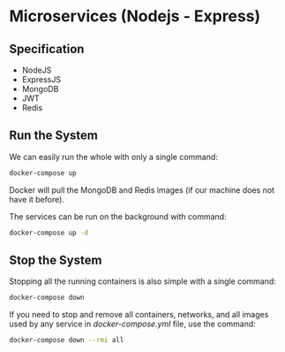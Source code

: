 # Microservices (Nodejs - Express)

## Specification
- NodeJS
- ExpressJS
- MongoDB
- JWT
- Redis

## Run the System

We can easily run the whole with only a single command:

```bash
docker-compose up
```

Docker will pull the MongoDB and Redis images (if our machine does not have it before).

The services can be run on the background with command:

```bash
docker-compose up -d
```

## Stop the System

Stopping all the running containers is also simple with a single command:

```bash
docker-compose down
```

If you need to stop and remove all containers, networks, and all images used by any service in <em>docker-compose.yml</em> file, use the command:

```bash
docker-compose down --rmi all
```

